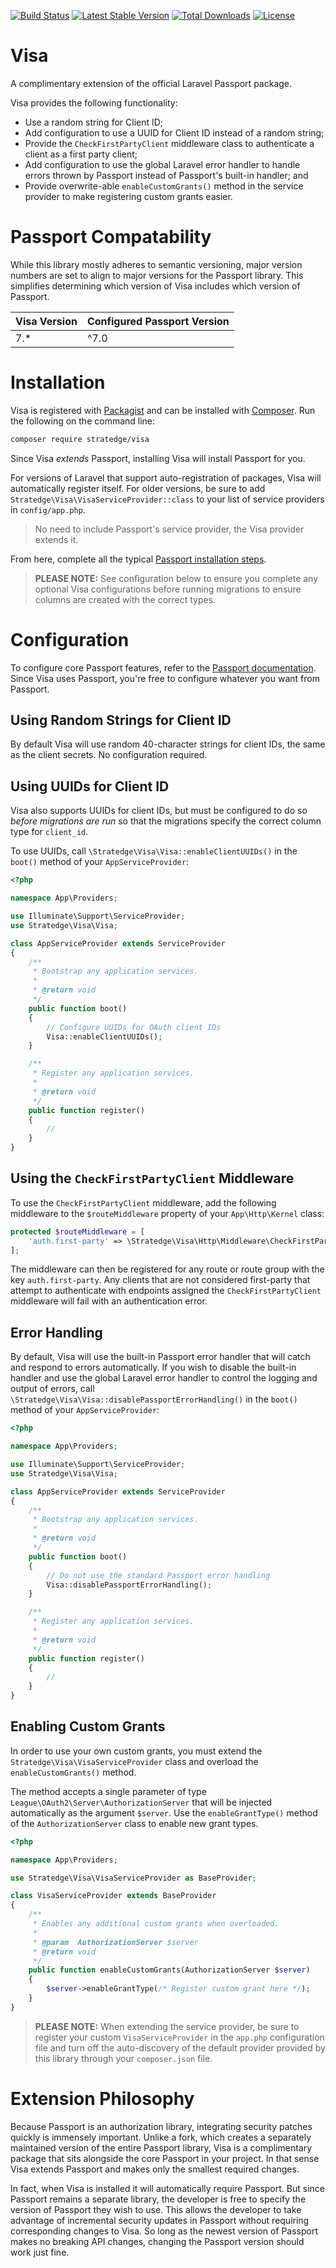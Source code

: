 [![Build Status](https://travis-ci.org/stratedge/visa.svg?branch=master)](https://travis-ci.org/stratedge/visa)
[![Latest Stable Version](https://poser.pugx.org/stratedge/visa/v/stable)](https://packagist.org/packages/stratedge/visa)
[![Total Downloads](https://poser.pugx.org/stratedge/visa/downloads)](https://packagist.org/packages/stratedge/visa)
[![License](https://poser.pugx.org/stratedge/visa/license)](https://packagist.org/packages/stratedge/visa)

# Visa

A complimentary extension of the official Laravel Passport package.

Visa provides the following functionality:

* Use a random string for Client ID;
* Add configuration to use a UUID for Client ID instead of a random string;
* Provide the `CheckFirstPartyClient` middleware class to authenticate a client as a first party client;
* Add configuration to use the global Laravel error handler to handle errors thrown by Passport instead of Passport's built-in handler; and
* Provide overwrite-able `enableCustomGrants()` method in the service provider to make registering custom grants easier.

# Passport Compatability

While this library mostly adheres to semantic versioning, major version numbers are set to align to major versions for the Passport library. This simplifies determining which version of Visa includes which version of Passport.

| Visa Version | Configured Passport Version |
| ------------ | --------------------------- |
| 7.*          | ^7.0                        |

# Installation

Visa is registered with [Packagist](https://packagist.org) and can be installed with [Composer](https://getcomposer.org). Run the following on the command line:

```sh
composer require stratedge/visa
```

Since Visa _extends_ Passport, installing Visa will install Passport for you.

For versions of Laravel that support auto-registration of packages, Visa will automatically register itself. For older versions, be sure to add `Stratedge\Visa\VisaServiceProvider::class` to your list of service providers in `config/app.php`.

> No need to include Passport's service provider, the Visa provider extends it.

From here, complete all the typical [Passport installation steps](https://laravel.com/docs/master/passport#installation).

> **PLEASE NOTE:** See configuration below to ensure you complete any optional Visa configurations before running migrations to ensure columns are created with the correct types.

# Configuration

To configure core Passport features, refer to the [Passport documentation](https://laravel.com/docs/master/passport). Since Visa uses Passport, you're free to configure whatever you want from Passport.

## Using Random Strings for Client ID

By default Visa will use random 40-character strings for client IDs, the same as the client secrets. No configuration required.

## Using UUIDs for Client ID

Visa also supports UUIDs for client IDs, but must be configured to do so _before migrations are run_ so that the migrations specify the correct column type for `client_id`.

To use UUIDs, call `\Stratedge\Visa\Visa::enableClientUUIDs()` in the `boot()` method of your `AppServiceProvider`:

```php
<?php

namespace App\Providers;

use Illuminate\Support\ServiceProvider;
use Stratedge\Visa\Visa;

class AppServiceProvider extends ServiceProvider
{
    /**
     * Bootstrap any application services.
     *
     * @return void
     */
    public function boot()
    {
        // Configure UUIDs for OAuth client IDs
        Visa::enableClientUUIDs();
    }

    /**
     * Register any application services.
     *
     * @return void
     */
    public function register()
    {
        //
    }
}

```

## Using the `CheckFirstPartyClient` Middleware

To use the `CheckFirstPartyClient` middleware, add the following middleware to the `$routeMiddleware` property of your `App\Http\Kernel` class:

```php
protected $routeMiddleware = [
    'auth.first-party' => \Stratedge\Visa\Http\Middleware\CheckFirstPartyClient::class,
];
```

The middleware can then be registered for any route or route group with the key `auth.first-party`. Any clients that are not considered first-party that attempt to authenticate with endpoints assigned the `CheckFirstPartyClient` middleware will fail with an authentication error.

## Error Handling

By default, Visa will use the built-in Passport error handler that will catch and respond to errors automatically. If you wish to disable the built-in handler and use the global Laravel error handler to control the logging and output of errors, call `\Stratedge\Visa\Visa::disablePassportErrorHandling()` in the `boot()` method of your `AppServiceProvider`:

```php
<?php

namespace App\Providers;

use Illuminate\Support\ServiceProvider;
use Stratedge\Visa\Visa;

class AppServiceProvider extends ServiceProvider
{
    /**
     * Bootstrap any application services.
     *
     * @return void
     */
    public function boot()
    {
        // Do not use the standard Passport error handling
        Visa::disablePassportErrorHandling();
    }

    /**
     * Register any application services.
     *
     * @return void
     */
    public function register()
    {
        //
    }
}

```

## Enabling Custom Grants

In order to use your own custom grants, you must extend the `Stratedge\Visa\VisaServiceProvider` class and overload the `enableCustomGrants()` method.

The method accepts a single parameter of type `League\OAuth2\Server\AuthorizationServer` that will be injected automatically as the argument `$server`. Use the `enableGrantType()` method of the `AuthorizationServer` class to enable new grant types.

```php
<?php

namespace App\Providers;

use Stratedge\Visa\VisaServiceProvider as BaseProvider;

class VisaServiceProvider extends BaseProvider
{
    /**
     * Enables any additional custom grants when overloaded.
     *
     * @param  AuthorizationServer $server
     * @return void
     */
    public function enableCustomGrants(AuthorizationServer $server)
    {
        $server->enableGrantType(/* Register custom grant here */);
    }
}
```

> **PLEASE NOTE:** When extending the service provider, be sure to register your custom `VisaServiceProvider` in the `app.php` configuration file and turn off the auto-discovery of the default provider provided by this library through your `composer.json` file.

# Extension Philosophy

Because Passport is an authorization library, integrating security patches quickly is immensely important. Unlike a fork, which creates a separately maintained version of the entire Passport library, Visa is a complimentary package that sits alongside the core Passport in your project. In that sense Visa extends Passport and makes only the smallest required changes.

In fact, when Visa is installed it will automatically require Passport. But since Passport remains a separate library, the developer is free to specify the version of Passport they wish to use. This allows the developer to take advantage of incremental security updates in Passport without requiring corresponding changes to Visa. So long as the newest version of Passport makes no breaking API changes, changing the Passport version should work just fine.
